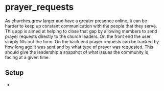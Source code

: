 # prayer_requests
As churches grow larger and have a greater presence online, it can be harder to keep up constant communication with the people that they serve. This app is aimed at 
helping to close that gap by allowing members to send prayer requests directly to the church leaders. On the front end the user simply fills out the form. On the back end
prayer requests can be tracked by how long ago it was sent and by what type of prayer was requested. This should give the leadership a snapshot of what issues the 
community is facing at a given time. 

## Setup
* 

### 